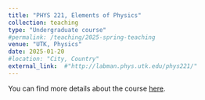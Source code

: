 ```yaml
---
title: "PHYS 221, Elements of Physics"
collection: teaching
type: "Undergraduate course"
#permalink: /teaching/2025-spring-teaching
venue: "UTK, Physics"
date: 2025-01-20
#location: "City, Country"
external_link:  #"http://labman.phys.utk.edu/phys221/"
---
```

 
You can find more details about the course [here](http://labman.phys.utk.edu/phys221/).
<!--
This is a description of a teaching experience. You can use markdown like any other post.
-->

<!--
Heading 1
======

Heading 2
======

Heading 3
======
-->
